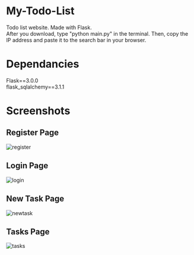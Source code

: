 # My-Todo-List
Todo list website. Made with Flask.\
After you download, type "python main.py" in the terminal. Then, copy the IP address and paste it to the search bar in your browser.

# Dependancies
Flask==3.0.0\
flask_sqlalchemy==3.1.1

# Screenshots
## Register Page
![register](https://github.com/B-Akcan/My-Todo-List/assets/108730135/b19b1fb7-f8e1-47db-85de-ededfd530f10)

## Login Page
![login](https://github.com/B-Akcan/My-Todo-List/assets/108730135/505da903-4b42-4641-b345-bb3024a7a51b)

## New Task Page
![newtask](https://github.com/B-Akcan/My-Todo-List/assets/108730135/67074e32-e3bd-46bd-9a59-2de78c271a90)

## Tasks Page
![tasks](https://github.com/B-Akcan/My-Todo-List/assets/108730135/7785e78e-1e75-4da7-989b-5711b7cd5591)

